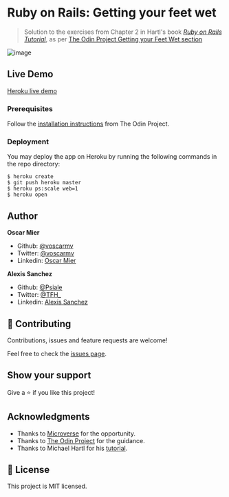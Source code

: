 # Ruby on Rails: Getting your feet wet

> Solution to the exercises from Chapter 2 in Hartl's book [*Ruby on Rails Tutorial*](https://www.railstutorial.org/), as per [The Odin Project Getting your Feet Wet section](https://www.theodinproject.com/courses/ruby-on-rails/lessons/getting-your-feet-wet)

![image](https://user-images.githubusercontent.com/2739245/90671020-b2cc1380-e219-11ea-8301-5b9ffb6396d9.png)

## Live Demo

[Heroku live demo](https://damp-ravine-26412.herokuapp.com)

### Prerequisites

Follow the [installation instructions](https://www.theodinproject.com/courses/web-development-101/lessons/installing-ruby) from The Odin Project.

### Deployment

You may deploy the app on Heroku by running the following commands in the repo directory:

```
$ heroku create
$ git push heroku master
$ heroku ps:scale web=1
$ heroku open
```

## Author

**Oscar Mier**
- Github: [@voscarmv](https://github.com/voscarmv)
- Twitter: [@voscarmv](https://twitter.com/voscarmv)
- Linkedin: [Oscar Mier](https://www.linkedin.com/in/oscar-mier-072984196/) 

**Alexis Sanchez**
- Github: [@Psiale](https://github.com/Psiale)
- Twitter: [@TFH_](https://twitter.com/TFH_)
- Linkedin: [Alexis Sanchez](https://www.linkedin.com/in/alexis-gabriel-sánchez-cárcamo-264ba7194/)

## 🤝 Contributing

Contributions, issues and feature requests are welcome!

Feel free to check the [issues page](../../issues/).

## Show your support

Give a ⭐️ if you like this project!

## Acknowledgments

- Thanks to [Microverse](www.microverse.org) for the opportunity.
- Thanks to [The Odin Project](https://www.theodinproject.com/) for the guidance.
- Thanks to Michael Hartl for his [tutorial](https://www.railstutorial.org/).

## 📝 License

This project is MIT licensed.
